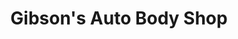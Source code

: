 ---
title: "Gibson's Auto Body Shop"
url: /albuquerque/gibsons-auto-body-shop/
shop: Autowerkstatt
---